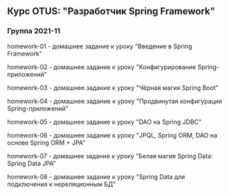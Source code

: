 ﻿## Курс OTUS: "Разработчик Spring Framework"

### Группа 2021-11

homework-01 - домашнее задание к уроку "Введение в Spring Framework"

homework-02 - домашнее задание к уроку "Конфигурирование Spring-приложений"

homework-03 - домашнее задание к уроку "Чёрная магия Spring Boot"

homework-04 - домашнее задание к уроку "Продвинутая конфигурация Spring-приложений"

homework-05 - домашнее задание к уроку "DAO на Spring JDBC"

homework-06 - домашнее задание к уроку "JPQL, Spring ORM, DAO на основе Spring ORM + JPA"

homework-07 - домашнее задание к уроку "Белая магия Spring Data: Spring Data JPA"

homework-08 - домашнее задание к уроку "Spring Data для подключения к нереляционным БД"